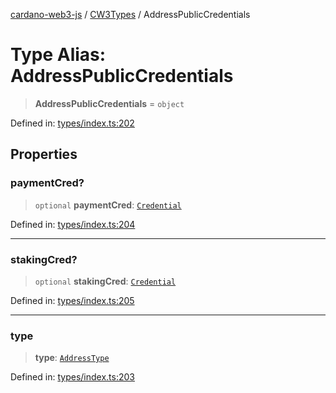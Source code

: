 [cardano-web3-js](../../../../index.md) / [CW3Types](../index.md) / AddressPublicCredentials

# Type Alias: AddressPublicCredentials

> **AddressPublicCredentials** = `object`

Defined in: [types/index.ts:202](https://github.com/xray-network/cardano-web3-js/blob/main/src/types/index.ts#L202)

## Properties

### paymentCred?

> `optional` **paymentCred**: [`Credential`](Credential.md)

Defined in: [types/index.ts:204](https://github.com/xray-network/cardano-web3-js/blob/main/src/types/index.ts#L204)

***

### stakingCred?

> `optional` **stakingCred**: [`Credential`](Credential.md)

Defined in: [types/index.ts:205](https://github.com/xray-network/cardano-web3-js/blob/main/src/types/index.ts#L205)

***

### type

> **type**: [`AddressType`](AddressType.md)

Defined in: [types/index.ts:203](https://github.com/xray-network/cardano-web3-js/blob/main/src/types/index.ts#L203)
